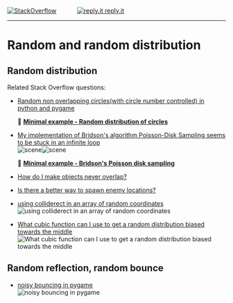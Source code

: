 [![StackOverflow](https://stackexchange.com/users/flair/7322082.png)](https://stackoverflow.com/users/5577765/rabbid76?tab=profile) &nbsp;&nbsp;&nbsp;&nbsp;&nbsp;&nbsp;&nbsp;&nbsp;&nbsp;&nbsp; [![reply.it](../../resource/logo/Repl_it_logo_80.png) reply.it](https://repl.it/repls/folder/PyGame%20Examples)

---

# Random and random distribution

## Random distribution

Related Stack Overflow questions:

- [Random non overlapping circles(with circle number controlled) in python and pygame](https://stackoverflow.com/questions/62079192/random-non-overlapping-circleswith-circle-number-controlled-in-python-and-pyga/62080074#62080074)

  :scroll: **[Minimal example - Random distribution of circles](../../examples/minimal_examples/pygame_minimal_random_distribution_of_circles.py)**

- [My implementation of Bridson's algorithm Poisson-Disk Sampling seems to be stuck in an infinite loop](https://stackoverflow.com/questions/58240188/my-implementation-of-bridsons-algorithm-poisson-disk-sampling-seems-to-be-stuck/58241165#58241165)  
  ![scene](https://i.stack.imgur.com/sQSUS.gif)![scene](https://i.stack.imgur.com/tR6Zh.gif)

  :scroll: **[Minimal example - Bridson's Poisson disk sampling](../../examples/minimal_examples/pygame_minimal_random_bridson_poisson_disk.py)**

- [How do I make objects never overlap?](https://stackoverflow.com/questions/62488596/how-do-i-make-objects-never-overlap/62489048#62489048)

- [Is there a better way to spawn enemy locations?](https://stackoverflow.com/questions/64838918/is-there-a-better-way-to-spawn-enemy-locations/64839020#64839020)

- [using colliderect in an array of random coordinates](https://stackoverflow.com/questions/67651237/using-colliderect-in-an-array-of-random-coordinates/67651329#67651329)  
  ![using colliderect in an array of random coordinates](https://i.stack.imgur.com/rrAly.gif)

- [What cubic function can I use to get a random distribution biased towards the middle](https://stackoverflow.com/questions/70142346/what-cubic-function-can-i-use-to-get-a-random-distribution-biased-towards-the-mi/70142460#70142460)  
  ![What cubic function can I use to get a random distribution biased towards the middle](https://i.stack.imgur.com/E2Gew.png)  

## Random reflection, random bounce

- [noisy bouncing in pygame](https://stackoverflow.com/questions/68302165/noisy-bouncing-in-pygame)  
  ![noisy bouncing in pygame](https://i.stack.imgur.com/Lcog9.gif)